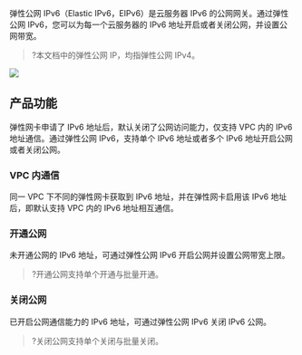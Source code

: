 弹性公网 IPv6（Elastic IPv6，EIPv6）是云服务器 IPv6 的公网网关。通过弹性公网 IPv6，您可以为每一个云服务器的 IPv6 地址开启或者关闭公网，并设置公网带宽。
>?本文档中的弹性公网 IP，均指弹性公网 IPv4。
>
![](https://main.qcloudimg.com/raw/245f8acb1bea7b002035193b089bf1b7.png)
## 产品功能
弹性网卡申请了 IPv6 地址后，默认关闭了公网访问能力，仅支持 VPC 内的 IPv6 地址通信。通过弹性公网 IPv6，支持单个 IPv6 地址或者多个 IPv6 地址开启公网或者关闭公网。

### VPC 内通信
同一 VPC 下不同的弹性网卡获取到 IPv6 地址，并在弹性网卡启用该 IPv6 地址后，即默认支持 VPC 内的 IPv6 地址相互通信。

### 开通公网
未开通公网的 IPv6 地址，可通过弹性公网 IPv6 开启公网并设置公网带宽上限。
>?开通公网支持单个开通与批量开通。

### 关闭公网
已开启公网通信能力的 IPv6 地址，可通过弹性公网 IPv6 关闭 IPv6 公网。
>?关闭公网支持单个关闭与批量关闭。


